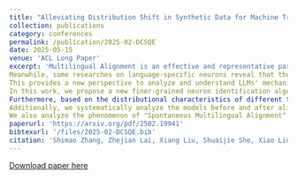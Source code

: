 ```yaml
---
title: "Alleviating Distribution Shift in Synthetic Data for Machine Translation Quality Estimation"
collection: publications
category: conferences
permalink: /publication/2025-02-DCSQE
date: 2025-05-15
venue: 'ACL Long Paper'
excerpt: 'Multilingual Alignment is an effective and representative paradigm to enhance LLMs' multilingual capabilities, which transfers the capabilities from the high-resource languages to the low-resource languages. 
Meanwhile, some researches on language-specific neurons reveal that there are language-specific neurons that are selectively activated in LLMs when processing different languages. 
This provides a new perspective to analyze and understand LLMs' mechanisms more specifically in multilingual scenarios. 
In this work, we propose a new finer-grained neuron identification algorithm, which detects language neurons (including language-specific neurons and language-related neurons) and language-agnostic neurons.
Furthermore, based on the distributional characteristics of different types of neurons, we divide the LLMs' internal process for multilingual inference into four parts: (1) multilingual understanding, (2) shared semantic space reasoning, (3) multilingual output space transformation, and (4) vocabulary space outputting. 
Additionally, we systematically analyze the models before and after alignment with a focus on different types of neurons. 
We also analyze the phenomenon of "Spontaneous Multilingual Alignment". Overall, our work conducts a comprehensive investigation based on different types of neurons, providing empirical results and valuable insights for better understanding multilingual alignment and multilingual capabilities of LLMs.'
paperurl: 'https://arxiv.org/pdf/2502.19941'
bibtexurl: '/files/2025-02-DCSQE.bib'
citation: 'Shimao Zhang, Zhejian Lai, Xiang Liu, Shuaijie She, Xiao Liu, Yeyun Gong, Shujian Huang and Jiajun Chen. 2025. How does Alignment Enhance LLMs' Multilingual Capabilities? A Language Neurons Perspective. <i>arXiv preprint arXiv:2502.19941</i>.'
---
```

[Download paper here](https://arxiv.org/pdf/2502.19941)